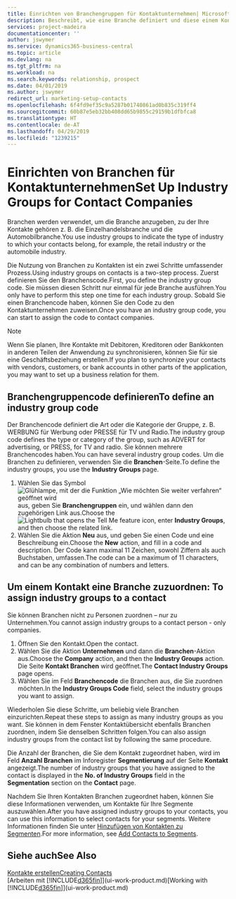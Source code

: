 ```yaml
---
title: Einrichten von Branchengruppen für Kontaktunternehmen| Microsoft Docs
description: Beschreibt, wie eine Branche definiert und diese einem Kontaktunternehmen, beispielsweise Einzelhandelsbranche, oder der Automobilindustrie zuweist.
services: project-madeira
documentationcenter: ''
author: jswymer
ms.service: dynamics365-business-central
ms.topic: article
ms.devlang: na
ms.tgt_pltfrm: na
ms.workload: na
ms.search.keywords: relationship, prospect
ms.date: 04/01/2019
ms.author: jswymer
redirect_url: marketing-setup-contacts
ms.openlocfilehash: 6f4fd9ef35c9a5287b01740861ad0b835c319ff4
ms.sourcegitcommit: 60b87e5eb32bb408dd65b9855c29159b1dfbfca8
ms.translationtype: HT
ms.contentlocale: de-AT
ms.lasthandoff: 04/29/2019
ms.locfileid: "1239215"
---
```

# <a name="set-up-industry-groups-for-contact-companies"></a><span data-ttu-id="2e23c-103">Einrichten von Branchen für Kontaktunternehmen</span><span class="sxs-lookup"><span data-stu-id="2e23c-103">Set Up Industry Groups for Contact Companies</span></span>
<span data-ttu-id="2e23c-104">Branchen werden verwendet, um die Branche anzugeben, zu der Ihre Kontakte gehören z. B. die Einzelhandelsbranche und die Automobilbranche.</span><span class="sxs-lookup"><span data-stu-id="2e23c-104">You use industry groups to indicate the type of industry to which your contacts belong, for example, the retail industry or the automobile industry.</span></span>

<span data-ttu-id="2e23c-105">Die Nutzung von Branchen zu Kontakten ist ein zwei Schritte umfassender Prozess.</span><span class="sxs-lookup"><span data-stu-id="2e23c-105">Using industry groups on contacts is a two-step process.</span></span> <span data-ttu-id="2e23c-106">Zuerst definieren Sie den Branchenscode.</span><span class="sxs-lookup"><span data-stu-id="2e23c-106">First, you define the industry group code.</span></span> <span data-ttu-id="2e23c-107">Sie müssen diesen Schritt nur einmal für jede Branche ausführen.</span><span class="sxs-lookup"><span data-stu-id="2e23c-107">You only have to perform this step one time for each industry group.</span></span> <span data-ttu-id="2e23c-108">Sobald Sie einen Branchencode haben, können Sie den Code zu den Kontaktunternehmen zuweisen.</span><span class="sxs-lookup"><span data-stu-id="2e23c-108">Once you have an industry group code, you can start to assign the code to contact companies.</span></span>

> [!NOTE]  
>   <span data-ttu-id="2e23c-109">Wenn Sie planen, Ihre Kontakte mit Debitoren, Kreditoren oder Bankkonten in anderen Teilen der Anwendung zu synchronisieren, können Sie für sie eine Geschäftsbeziehung erstellen.</span><span class="sxs-lookup"><span data-stu-id="2e23c-109">If you plan to synchronize your contacts with vendors, customers, or bank accounts in other parts of the application, you may want to set up a business relation for them.</span></span>

## <a name="to-define-an-industry-group-code"></a><span data-ttu-id="2e23c-110">Branchengruppencode definieren</span><span class="sxs-lookup"><span data-stu-id="2e23c-110">To define an industry group code</span></span>
<span data-ttu-id="2e23c-111">Der Branchencode definiert die Art oder die Kategorie der Gruppe, z. B. WERBUNG für Werbung oder PRESSE für TV und Radio.</span><span class="sxs-lookup"><span data-stu-id="2e23c-111">The industry group code defines the type or category of the group, such as ADVERT for advertising, or PRESS, for TV and radio.</span></span> <span data-ttu-id="2e23c-112">Sie können mehrere Branchencodes haben.</span><span class="sxs-lookup"><span data-stu-id="2e23c-112">You can have several industry group codes.</span></span> <span data-ttu-id="2e23c-113">Um die Branchen zu definieren, verwenden Sie die **Branchen**-Seite.</span><span class="sxs-lookup"><span data-stu-id="2e23c-113">To define the industry groups, you use the **Industry Groups** page.</span></span>

1. <span data-ttu-id="2e23c-114">Wählen Sie das Symbol ![Glühlampe, mit der die Funktion „Wie möchten Sie weiter verfahren“ geöffnet wird](media/ui-search/search_small.png "Wie möchten Sie weiter verfahren?") aus, geben Sie **Branchengruppen** ein, und wählen dann den zugehörigen Link aus.</span><span class="sxs-lookup"><span data-stu-id="2e23c-114">Choose the ![Lightbulb that opens the Tell Me feature](media/ui-search/search_small.png "Tell me what you want to do") icon, enter **Industry Groups**, and then choose the related link.</span></span>
2. <span data-ttu-id="2e23c-115">Wählen Sie die Aktion **Neu** aus, und geben Sie einen Code und eine Beschreibung ein.</span><span class="sxs-lookup"><span data-stu-id="2e23c-115">Choose the **New** action, and fill in a code and description.</span></span> <span data-ttu-id="2e23c-116">Der Code kann maximal 11 Zeichen, sowohl Ziffern als auch Buchstaben, umfassen.</span><span class="sxs-lookup"><span data-stu-id="2e23c-116">The code can be a maximum of 11 characters, and can be any combination of numbers and letters.</span></span>

## <span data-ttu-id="2e23c-117"><a name="AssignIndustryGroupContact">Um einem Kontakt eine Branche zuzuordnen:</a></span><span class="sxs-lookup"><span data-stu-id="2e23c-117"><a name="AssignIndustryGroupContact"></a> To assign industry groups to a contact</span></span>
<span data-ttu-id="2e23c-118">Sie können Branchen nicht zu Personen zuordnen – nur zu Unternehmen.</span><span class="sxs-lookup"><span data-stu-id="2e23c-118">You cannot assign industry groups to a contact person - only companies.</span></span>

1. <span data-ttu-id="2e23c-119">Öffnen Sie den Kontakt.</span><span class="sxs-lookup"><span data-stu-id="2e23c-119">Open the contact.</span></span>
2. <span data-ttu-id="2e23c-120">Wählen Sie die Aktion **Unternehmen** und dann die **Branchen**-Aktion aus.</span><span class="sxs-lookup"><span data-stu-id="2e23c-120">Choose the **Company** action, and then the **Industry Groups** action.</span></span> <span data-ttu-id="2e23c-121">Die Seite **Kontakt Branchen** wird geöffnet.</span><span class="sxs-lookup"><span data-stu-id="2e23c-121">The **Contact Industry Groups** page opens.</span></span>
3. <span data-ttu-id="2e23c-122">Wählen Sie im Feld **Branchencode** die Branchen aus, die Sie zuordnen möchten.</span><span class="sxs-lookup"><span data-stu-id="2e23c-122">In the **Industry Groups Code** field, select the industry groups you want to assign.</span></span>

<span data-ttu-id="2e23c-123">Wiederholen Sie diese Schritte, um beliebig viele Branchen einzurichten.</span><span class="sxs-lookup"><span data-stu-id="2e23c-123">Repeat these steps to assign as many industry groups as you want.</span></span> <span data-ttu-id="2e23c-124">Sie können in dem Fenster Kontaktübersicht ebenfalls Branchen zuordnen, indem Sie denselben Schritten folgen.</span><span class="sxs-lookup"><span data-stu-id="2e23c-124">You can also assign industry groups from the contact list by following the same procedure.</span></span>

<span data-ttu-id="2e23c-125">Die Anzahl der Branchen, die Sie dem Kontakt zugeordnet haben, wird im Feld **Anzahl Branchen** im Inforegister **Segmentierung** auf der Seite **Kontakt** angezeigt.</span><span class="sxs-lookup"><span data-stu-id="2e23c-125">The number of industry groups that you have assigned to the contact is displayed in the **No. of Industry Groups** field in the **Segmentation** section on the **Contact** page.</span></span>

<span data-ttu-id="2e23c-126">Nachdem Sie Ihren Kontakten Branchen zugeordnet haben, können Sie diese Informationen verwenden, um Kontakte für Ihre Segmente auszuwählen.</span><span class="sxs-lookup"><span data-stu-id="2e23c-126">After you have assigned industry groups to your contacts, you can use this information to select contacts for your segments.</span></span> <span data-ttu-id="2e23c-127">Weitere Informationen finden Sie unter [Hinzufügen von Kontakten zu Segmenten](marketing-add-contact-segment.md).</span><span class="sxs-lookup"><span data-stu-id="2e23c-127">For more information, see [Add Contacts to Segments](marketing-add-contact-segment.md).</span></span>

## <a name="see-also"></a><span data-ttu-id="2e23c-128">Siehe auch</span><span class="sxs-lookup"><span data-stu-id="2e23c-128">See Also</span></span>
[<span data-ttu-id="2e23c-129">Kontakte erstellen</span><span class="sxs-lookup"><span data-stu-id="2e23c-129">Creating Contacts</span></span>](marketing-create-contact-companies.md)  
<span data-ttu-id="2e23c-130">[Arbeiten mit [!INCLUDE[d365fin](includes/d365fin_md.md)]](ui-work-product.md)</span><span class="sxs-lookup"><span data-stu-id="2e23c-130">[Working with [!INCLUDE[d365fin](includes/d365fin_md.md)]](ui-work-product.md)</span></span>
